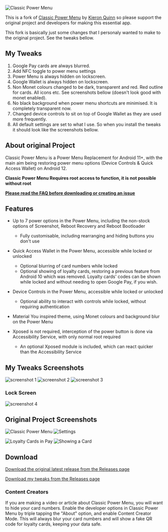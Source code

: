 ![Classic Power Menu](https://i.imgur.com/DonYhMA.png)

This is a fork of [Classic Power Menu](https://github.com/KieronQuinn/ClassicPowerMenu) by [Kieron Quinn](https://github.com/KieronQuinn) so please support the original project and developers for making this essential app.

This fork is basically just some changes that I personaly wanted to make to the original project. See the tweaks bellow.

## My Tweaks
1. Google Pay cards are always blurred.
2. Add NFC toggle to power menu settings
3. Power Menu is always hidden on lockscreen.
4. Google Wallet is always hidden on lockscreen.
5. Non Monet colours changed to be dark, transparent and red. Red outline for cards. All icons etc. See screenshots bellow (doesn't look good with monet enabled).
6. No black background when power menu shortcuts are minimised. It is completely transparent now.
7. Changed device controls to sit on top of Google Wallet as they are used more frequently.
8. All default settings are set to what I use. So when you install the tweaks it should look like the screenshots bellow.

## About original Project
Classic Power Menu is a Power Menu Replacement for Android 11+, with the main aim being restoring power menu options (Device Controls & Quick Access Wallet) on Android 12.

**Classic Power Menu Requires root access to function, it is not possible without root**

**[Please read the FAQ before downloading or creating an issue](https://github.com/KieronQuinn/ClassicPowerMenu/blob/main/app/src/main/assets/faq.md)**

## Features

- Up to 7 power options in the Power Menu, including the non-stock options of Screenshot, Reboot Recovery and Reboot Bootloader
    - Fully customisable, including rearranging and hiding buttons you don't use

- Quick Access Wallet in the Power Menu, accessible while locked or unlocked
    - Optional blurring of card numbers while locked
    - Optional showing of loyalty cards, restoring a previous feature from Android 10 which was removed. Loyalty cards' codes can be shown while locked and without needing to open Google Pay, if you wish.
    
- Device Controls in the Power Menu, accessible while locked or unlocked
    - Optional ability to interact with controls while locked, without requiring authentication
    
- Material You inspired theme, using Monet colours and background blur on the Power Menu

- Xposed is not required, interception of the power button is done via Accessibility Service, with only normal root required
    - An optional Xposed module is included, which can react quicker than the Accessibility Service

## My Tweaks Screenshots
![screenshot 1](https://github.com/ArtiomSu/AndroidClassicPowerMenuTweaks/blob/tweaks/.screenshots/1.png) ![screenshot 2](https://github.com/ArtiomSu/AndroidClassicPowerMenuTweaks/blob/tweaks/.screenshots/2.png) ![screenshot 3](https://github.com/ArtiomSu/AndroidClassicPowerMenuTweaks/blob/tweaks/.screenshots/3.png)
### Lock Screen
![screenshot 4](https://github.com/ArtiomSu/AndroidClassicPowerMenuTweaks/blob/tweaks/.screenshots/4.png)
## Original Project Screenshots

![Classic Power Menu](https://i.imgur.com/rhm4bqvl.png) ![Settings](https://i.imgur.com/rAG0htEl.png)

![Loyalty Cards in Pay](https://i.imgur.com/eKOI84El.png) ![Showing a Card](https://i.imgur.com/PR6uqUnl.png)

## Download

[Download the original latest release from the Releases page](https://github.com/KieronQuinn/ClassicPowerMenu/releases)

[Download my tweaks from the Releases page](https://github.com/ArtiomSu/AndroidClassicPowerMenuTweaks/releases)

### Content Creators

If you are making a video or article about Classic Power Menu, you will want to hide your card numbers. Enable the developer options in Classic Power Menu by triple tapping the "About" option, and enable Content Creator Mode. This will always blur your card numbers and will show a fake QR code for loyalty cards, keeping your data safe.
